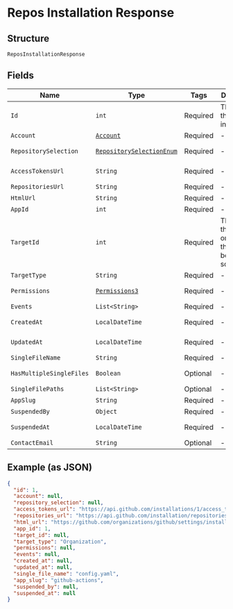 
# Repos Installation Response

## Structure

`ReposInstallationResponse`

## Fields

| Name | Type | Tags | Description | Getter | Setter |
|  --- | --- | --- | --- | --- | --- |
| `Id` | `int` | Required | The ID of the installation. | int getId() | setId(int id) |
| `Account` | [`Account`]($m/ReposInstallationResponseAccount) | Required | - | Account getAccount() | setAccount(Account account) |
| `RepositorySelection` | [`RepositorySelectionEnum`](../../doc/models/repository-selection-enum.md) | Required | - | RepositorySelectionEnum getRepositorySelection() | setRepositorySelection(RepositorySelectionEnum repositorySelection) |
| `AccessTokensUrl` | `String` | Required | - | String getAccessTokensUrl() | setAccessTokensUrl(String accessTokensUrl) |
| `RepositoriesUrl` | `String` | Required | - | String getRepositoriesUrl() | setRepositoriesUrl(String repositoriesUrl) |
| `HtmlUrl` | `String` | Required | - | String getHtmlUrl() | setHtmlUrl(String htmlUrl) |
| `AppId` | `int` | Required | - | int getAppId() | setAppId(int appId) |
| `TargetId` | `int` | Required | The ID of the user or organization this token is being scoped to. | int getTargetId() | setTargetId(int targetId) |
| `TargetType` | `String` | Required | - | String getTargetType() | setTargetType(String targetType) |
| `Permissions` | [`Permissions3`](../../doc/models/permissions-3.md) | Required | - | Permissions3 getPermissions() | setPermissions(Permissions3 permissions) |
| `Events` | `List<String>` | Required | - | List<String> getEvents() | setEvents(List<String> events) |
| `CreatedAt` | `LocalDateTime` | Required | - | LocalDateTime getCreatedAt() | setCreatedAt(LocalDateTime createdAt) |
| `UpdatedAt` | `LocalDateTime` | Required | - | LocalDateTime getUpdatedAt() | setUpdatedAt(LocalDateTime updatedAt) |
| `SingleFileName` | `String` | Required | - | String getSingleFileName() | setSingleFileName(String singleFileName) |
| `HasMultipleSingleFiles` | `Boolean` | Optional | - | Boolean getHasMultipleSingleFiles() | setHasMultipleSingleFiles(Boolean hasMultipleSingleFiles) |
| `SingleFilePaths` | `List<String>` | Optional | - | List<String> getSingleFilePaths() | setSingleFilePaths(List<String> singleFilePaths) |
| `AppSlug` | `String` | Required | - | String getAppSlug() | setAppSlug(String appSlug) |
| `SuspendedBy` | `Object` | Required | - | Object getSuspendedBy() | setSuspendedBy(Object suspendedBy) |
| `SuspendedAt` | `LocalDateTime` | Required | - | LocalDateTime getSuspendedAt() | setSuspendedAt(LocalDateTime suspendedAt) |
| `ContactEmail` | `String` | Optional | - | String getContactEmail() | setContactEmail(String contactEmail) |

## Example (as JSON)

```json
{
  "id": 1,
  "account": null,
  "repository_selection": null,
  "access_tokens_url": "https://api.github.com/installations/1/access_tokens",
  "repositories_url": "https://api.github.com/installation/repositories",
  "html_url": "https://github.com/organizations/github/settings/installations/1",
  "app_id": 1,
  "target_id": null,
  "target_type": "Organization",
  "permissions": null,
  "events": null,
  "created_at": null,
  "updated_at": null,
  "single_file_name": "config.yaml",
  "app_slug": "github-actions",
  "suspended_by": null,
  "suspended_at": null
}
```

